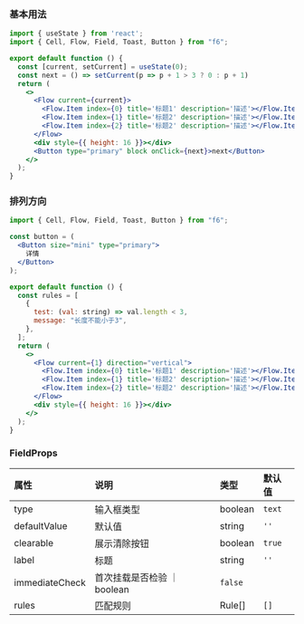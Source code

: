 <div class="block-panel"><h3>基本用法</h3>

```jsx
import { useState } from 'react';
import { Cell, Flow, Field, Toast, Button } from "f6";

export default function () {
  const [current, setCurrent] = useState(0);
  const next = () => setCurrent(p => p + 1 > 3 ? 0 : p + 1)
  return (
    <>
      <Flow current={current}>
        <Flow.Item index={0} title='标题1' description='描述'></Flow.Item>
        <Flow.Item index={1} title='标题2' description='描述'></Flow.Item>
        <Flow.Item index={2} title='标题2' description='描述'></Flow.Item>
      </Flow>
      <div style={{ height: 16 }}></div>
      <Button type="primary" block onClick={next}>next</Button>
    </>
  );
}
```
</div>

<div class="block-panel"><h3>排列方向</h3>

```jsx
import { Cell, Flow, Field, Toast, Button } from "f6";

const button = (
  <Button size="mini" type="primary">
    详情
  </Button>
);

export default function () {
  const rules = [
    {
      test: (val: string) => val.length < 3,
      message: "长度不能小于3",
    },
  ];
  return (
    <>
      <Flow current={1} direction="vertical">
        <Flow.Item index={0} title='标题1' description='描述'></Flow.Item>
        <Flow.Item index={1} title='标题2' description='描述'></Flow.Item>
        <Flow.Item index={2} title='标题2' description='描述'></Flow.Item>
      </Flow>
      <div style={{ height: 16 }}></div>
    </>
  );
}
```
</div>

### FieldProps

| 属性 | 说明 | 类型 | 默认值 |
| :-  | :- | :- | :- |
| type | 输入框类型 | boolean | `text` |
| defaultValue | 默认值 | string | `''` |
| clearable | 展示清除按钮 | boolean | `true` |
| label | 标题 | string | `''` |
| immediateCheck | 首次挂载是否检验 ｜ boolean | `false` |
| rules | 匹配规则 | Rule[] | `[]` |